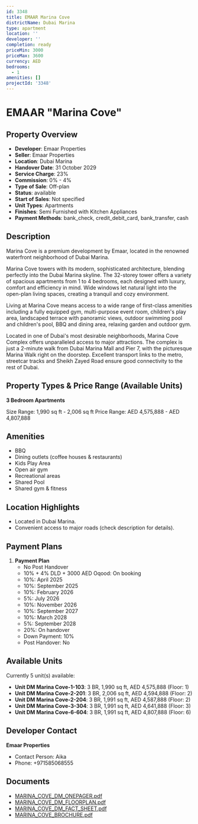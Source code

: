 ```yaml
---
id: 3348
title: EMAAR Marina Cove
districtName: Dubai Marina
type: apartment
location: ''
developer: ''
completion: ready
priceMin: 3000
priceMax: 3600
currency: AED
bedrooms:
  - 1
amenities: []
projectId: '3348'
---
```


# EMAAR "Marina Cove"

## Property Overview
- **Developer**: Emaar Properties
- **Seller**: Emaar Properties
- **Location**: Dubai Marina
- **Handover Date**: 31 October 2029
- **Service Charge**: 23%
- **Commission**: 0% - 4%
- **Type of Sale**: Off-plan
- **Status**: available
- **Start of Sales**: Not specified
- **Unit Types**: Apartments
- **Finishes**: Semi Furnished with Kitchen Appliances
- **Payment Methods**: bank_check, credit_debit_card, bank_transfer, cash

## Description
Marina Cove is a premium development by Emaar, located in the renowned waterfront neighborhood of Dubai Marina.

Marina Cove towers with its modern, sophisticated architecture, blending perfectly into the Dubai Marina skyline. The 32-storey tower offers a variety of spacious apartments from 1 to 4 bedrooms, each designed with luxury, comfort and efficiency in mind.  Wide windows let natural light into the open-plan living spaces, creating a tranquil and cozy environment. 

 Living at Marina Cove means access to a wide range of first-class amenities including a fully equipped gym, multi-purpose event room, children's play area, landscaped terrace with panoramic views, outdoor swimming pool and children's pool, BBQ and dining area, relaxing garden and outdoor gym.

Located in one of Dubai's most desirable neighborhoods, Marina Cove Complex offers unparalleled access to major attractions. The complex is just a 2-minute walk from Dubai Marina Mall and Pier 7, with the picturesque Marina Walk right on the doorstep. Excellent transport links to the metro, streetcar tracks and Sheikh Zayed Road ensure good connectivity to the rest of Dubai.

## Property Types & Price Range (Available Units)
**3 Bedroom Apartments**

Size Range: 1,990 sq ft - 2,006 sq ft
Price Range: AED 4,575,888 - AED 4,807,888

## Amenities
- BBQ
- Dining outlets  (coffee houses & restaurants)
- Kids Play Area
- Open air gym
- Recreational areas
- Shared Pool
- Shared gym & fitness

## Location Highlights
- Located in Dubai Marina.
- Convenient access to major roads (check description for details).

## Payment Plans
1. **Payment Plan**
   - No Post Handover
   - 10% + 4% DLD + 3000 AED Oqood: On booking
   - 10%: April 2025
   - 10%: September 2025
   - 10%: February 2026
   - 5%: July 2026
   - 10%: November 2026
   - 10%: September 2027
   - 10%: March 2028
   - 5%: September 2028
   - 20%: On handover
   - Down Payment: 10%
   - Post Handover: No

## Available Units
Currently 5 unit(s) available:
- **Unit DM Marina Cove-1-103**: 3 BR, 1,990 sq ft, AED 4,575,888 (Floor: 1)
- **Unit DM Marina Cove-2-201**: 3 BR, 2,006 sq ft, AED 4,594,888 (Floor: 2)
- **Unit DM Marina Cove-2-204**: 3 BR, 1,991 sq ft, AED 4,587,888 (Floor: 2)
- **Unit DM Marina Cove-3-304**: 3 BR, 1,991 sq ft, AED 4,641,888 (Floor: 3)
- **Unit DM Marina Cove-6-604**: 3 BR, 1,991 sq ft, AED 4,807,888 (Floor: 6)

## Developer Contact
**Emaar Properties**
- Contact Person: Aika
- Phone: +971585068555

## Documents
- [MARINA_COVE_DM_ONEPAGER.pdf](https://cdn.geniemap.net/2024/10/17/mJ4ga6AhI7X8nkWZ2waW3cIsFuXu7e3cOPUCoLCl.pdf)
- [MARINA_COVE_DM_FLOORPLAN.pdf](https://cdn.geniemap.net/2024/10/17/nEy7ufMZVmUPngRPazTGZfsttnFxnnuEZNlAJIIk.pdf)
- [MARINA_COVE_DM_FACT_SHEET.pdf](https://cdn.geniemap.net/2024/10/17/GY7b0qDM04UOTsQNSnVz8tAEl6FVy2yRncyp28eQ.pdf)
- [MARINA_COVE_BROCHURE.pdf](https://cdn.geniemap.net/2024/10/17/N8Z1vtMfLHb6ulv1qbQrapi6OjnsjLcUcT60gIIy.pdf)
